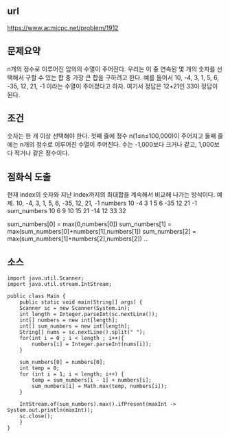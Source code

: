
## url
https://www.acmicpc.net/problem/1912

## 문제요약
n개의 정수로 이루어진 임의의 수열이 주어진다. 
우리는 이 중 연속된 몇 개의 숫자를 선택해서 구할 수 있는 합 중 가장 큰 합을 구하려고 한다.
예를 들어서 10, -4, 3, 1, 5, 6, -35, 12, 21, -1 이라는 수열이 주어졌다고 하자. 여기서 정답은 12+21인 33이 정답이 된다.

## 조건
숫자는 한 개 이상 선택해야 한다.
첫째 줄에 정수 n(1≤n≤100,000)이 주어지고 둘째 줄에는 n개의 정수로 이루어진 수열이 주어진다. 수는 -1,000보다 크거나 같고, 1,000보다 작거나 같은 정수이다.

## 점화식 도출
현재 index의 숫자와
지난 index까지의 최대합을 계속해서 비교해 나가는 방식이다.
예제.
10, -4, 3, 1, 5, 6, -35, 12, 21, -1
numbers     10 -4  3  1  5  6 -35 12 21 -1
sum_numbers 10  6  9 10 15 21 -14 12 33 32

sum_numbers[0] = max(0,numbers[0])
sum_numbers[1] = max(sum_numbers[0]+numbers[1],numbers[1])
sum_numbers[2] = max(sum_numbers[1]+numbers[2],numbers[2])
...


## 소스

	import java.util.Scanner;
	import java.util.stream.IntStream;

	public class Main {
	    public static void main(String[] args) {
		Scanner sc = new Scanner(System.in);
		int length = Integer.parseInt(sc.nextLine());
		int[] numbers = new int[length];
		int[] sum_numbers = new int[length];
		String[] nums = sc.nextLine().split(" ");
		for(int i = 0 ; i < length ; i++){
		    numbers[i] = Integer.parseInt(nums[i]);
		}

		sum_numbers[0] = numbers[0];
		int temp = 0;
		for (int i = 1; i < length; i++) {
		    temp = sum_numbers[i - 1] + numbers[i];
		    sum_numbers[i] = Math.max(temp, numbers[i]);
		}

		IntStream.of(sum_numbers).max().ifPresent(maxInt -> System.out.println(maxInt));
		sc.close();
	    }
	}




